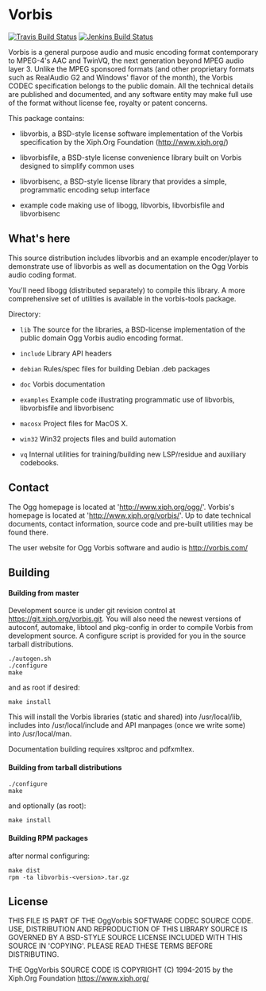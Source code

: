 # Vorbis

[![Travis Build Status](https://travis-ci.org/xiph/vorbis.png?branch=master)](https://travis-ci.org/xiph/vorbis)
[![Jenkins Build Status](https://mf4.xiph.org/jenkins/job/libvorbis/badge/icon)](https://mf4.xiph.org/jenkins/job/libvorbis/)

Vorbis is a general purpose audio and music encoding format
contemporary to MPEG-4's AAC and TwinVQ, the next generation beyond
MPEG audio layer 3. Unlike the MPEG sponsored formats (and other
proprietary formats such as RealAudio G2 and Windows' flavor of the
month), the Vorbis CODEC specification belongs to the public domain.
All the technical details are published and documented, and any
software entity may make full use of the format without license
fee, royalty or patent concerns.

This package contains:

- libvorbis, a BSD-style license software implementation of
  the Vorbis specification by the Xiph.Org Foundation
  (http://www.xiph.org/)

- libvorbisfile, a BSD-style license convenience library
  built on Vorbis designed to simplify common uses

- libvorbisenc, a BSD-style license library that provides a simple,
  programmatic encoding setup interface

- example code making use of libogg, libvorbis, libvorbisfile and
  libvorbisenc

## What's here ##

This source distribution includes libvorbis and an example
encoder/player to demonstrate use of libvorbis as well as
documentation on the Ogg Vorbis audio coding format.

You'll need libogg (distributed separately) to compile this library.
A more comprehensive set of utilities is available in the vorbis-tools
package.

Directory:

- `lib` The source for the libraries, a BSD-license implementation of the public domain Ogg Vorbis audio encoding format.

- `include` Library API headers

- `debian` Rules/spec files for building Debian .deb packages

- `doc` Vorbis documentation

- `examples` Example code illustrating programmatic use of libvorbis, libvorbisfile and libvorbisenc

- `macosx` Project files for MacOS X.

- `win32` Win32 projects files and build automation

- `vq` Internal utilities for training/building new LSP/residue and auxiliary codebooks.

## Contact ##

The Ogg homepage is located at 'http://www.xiph.org/ogg/'.
Vorbis's homepage is located at 'http://www.xiph.org/vorbis/'.
Up to date technical documents, contact information, source code and
pre-built utilities may be found there.

The user website for Ogg Vorbis software and audio is http://vorbis.com/

## Building ##

#### Building from master ####

Development source is under git revision control at
https://git.xiph.org/vorbis.git. You will also need the
newest versions of autoconf, automake, libtool and pkg-config in
order to compile Vorbis from development source. A configure script
is provided for you in the source tarball distributions.

    ./autogen.sh
    ./configure
    make

and as root if desired:

    make install

This will install the Vorbis libraries (static and shared) into
/usr/local/lib, includes into /usr/local/include and API manpages
(once we write some) into /usr/local/man.

Documentation building requires xsltproc and pdfxmltex.

#### Building from tarball distributions ####

    ./configure
    make

and optionally (as root):

    make install

#### Building RPM packages ####

after normal configuring:

    make dist
    rpm -ta libvorbis-<version>.tar.gz

## License ##

THIS FILE IS PART OF THE OggVorbis SOFTWARE CODEC SOURCE CODE.
USE, DISTRIBUTION AND REPRODUCTION OF THIS LIBRARY SOURCE IS
GOVERNED BY A BSD-STYLE SOURCE LICENSE INCLUDED WITH THIS SOURCE
IN 'COPYING'. PLEASE READ THESE TERMS BEFORE DISTRIBUTING.

THE OggVorbis SOURCE CODE IS COPYRIGHT (C) 1994-2015
by the Xiph.Org Foundation https://www.xiph.org/
